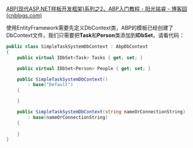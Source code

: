 [ABP(现代ASP.NET样板开发框架)系列之2、ABP入门教程 - 阳光铭睿 - 博客园 (cnblogs.com)](https://www.cnblogs.com/mienreal/p/4532077.html)

使用EntityFramework需要先定义DbContext类，ABP的模板已经创建了DbContext文件，我们只需要把**Task**和**Person**类添加到**IDbSet**，请看代码：

```C#
public class SimpleTaskSystemDbContext : AbpDbContext
{
    public virtual IDbSet<Task> Tasks { get; set; }

    public virtual IDbSet<Person> People { get; set; }

    public SimpleTaskSystemDbContext()
        : base("Default")
    {

    }

    public SimpleTaskSystemDbContext(string nameOrConnectionString)
        : base(nameOrConnectionString)
    {
            
    }
}
```

